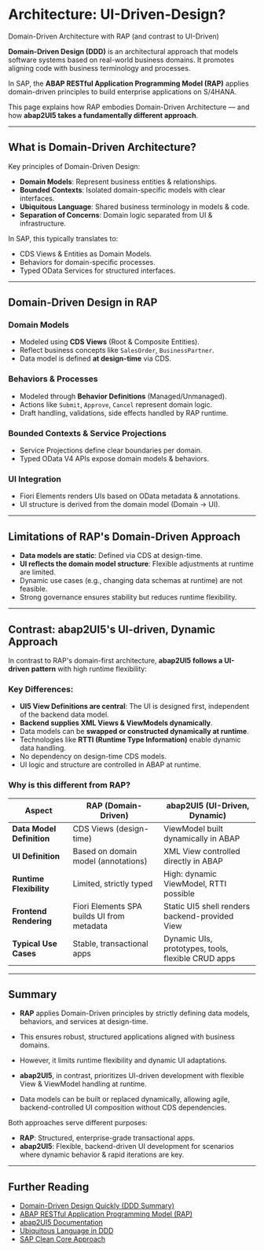 # Architecture: UI-Driven-Design?

Domain-Driven Architecture with RAP (and contrast to UI-Driven)

**Domain-Driven Design (DDD)** is an architectural approach that models software systems based on real-world business domains. It promotes aligning code with business terminology and processes.

In SAP, the **ABAP RESTful Application Programming Model (RAP)** applies domain-driven principles to build enterprise applications on S/4HANA.

This page explains how RAP embodies Domain-Driven Architecture — and how **abap2UI5 takes a fundamentally different approach**.

---

## What is Domain-Driven Architecture?

Key principles of Domain-Driven Design:
- **Domain Models**: Represent business entities & relationships.
- **Bounded Contexts**: Isolated domain-specific models with clear interfaces.
- **Ubiquitous Language**: Shared business terminology in models & code.
- **Separation of Concerns**: Domain logic separated from UI & infrastructure.

In SAP, this typically translates to:
- CDS Views & Entities as Domain Models.
- Behaviors for domain-specific processes.
- Typed OData Services for structured interfaces.

---

## Domain-Driven Design in RAP

### Domain Models
- Modeled using **CDS Views** (Root & Composite Entities).
- Reflect business concepts like `SalesOrder`, `BusinessPartner`.
- Data model is defined **at design-time** via CDS.

### Behaviors & Processes
- Modeled through **Behavior Definitions** (Managed/Unmanaged).
- Actions like `Submit`, `Approve`, `Cancel` represent domain logic.
- Draft handling, validations, side effects handled by RAP runtime.

### Bounded Contexts & Service Projections
- Service Projections define clear boundaries per domain.
- Typed OData V4 APIs expose domain models & behaviors.

### UI Integration
- Fiori Elements renders UIs based on OData metadata & annotations.
- UI structure is derived from the domain model (Domain → UI).

---

## Limitations of RAP's Domain-Driven Approach
- **Data models are static**: Defined via CDS at design-time.
- **UI reflects the domain model structure**: Flexible adjustments at runtime are limited.
- Dynamic use cases (e.g., changing data schemas at runtime) are not feasible.
- Strong governance ensures stability but reduces runtime flexibility.

---

## Contrast: abap2UI5's UI-driven, Dynamic Approach

In contrast to RAP's domain-first architecture, **abap2UI5 follows a UI-driven pattern** with high runtime flexibility:

### Key Differences:
- **UI5 View Definitions are central**: The UI is designed first, independent of the backend data model.
- **Backend supplies XML Views & ViewModels dynamically**.
- Data models can be **swapped or constructed dynamically at runtime**.
- Technologies like **RTTI (Runtime Type Information)** enable dynamic data handling.
- No dependency on design-time CDS models.
- UI logic and structure are controlled in ABAP at runtime.

### Why is this different from RAP?
| Aspect | RAP (Domain-Driven) | abap2UI5 (UI-Driven, Dynamic) |
|--------|---------------------|------------------------------|
| **Data Model Definition** | CDS Views (design-time) | ViewModel built dynamically in ABAP |
| **UI Definition** | Based on domain model (annotations) | XML View controlled directly in ABAP |
| **Runtime Flexibility** | Limited, strictly typed | High: dynamic ViewModel, RTTI possible |
| **Frontend Rendering** | Fiori Elements SPA builds UI from metadata | Static UI5 shell renders backend-provided View |
| **Typical Use Cases** | Stable, transactional apps | Dynamic UIs, prototypes, tools, flexible CRUD apps |

---

## Summary

- **RAP** applies Domain-Driven principles by strictly defining data models, behaviors, and services at design-time.
- This ensures robust, structured applications aligned with business domains.
- However, it limits runtime flexibility and dynamic UI adaptations.

- **abap2UI5**, in contrast, prioritizes UI-driven development with flexible View & ViewModel handling at runtime.
- Data models can be built or replaced dynamically, allowing agile, backend-controlled UI composition without CDS dependencies.

Both approaches serve different purposes:
- **RAP**: Structured, enterprise-grade transactional apps.
- **abap2UI5**: Flexible, backend-driven UI development for scenarios where dynamic behavior & rapid iterations are key.

---

## Further Reading
- [Domain-Driven Design Quickly (DDD Summary)](https://dddcommunity.org/resources/)
- [ABAP RESTful Application Programming Model (RAP)](https://help.sap.com/docs/abap-cloud/abap-restful-application-programming-model)
- [abap2UI5 Documentation](https://abap2ui5.github.io/docs/)
- [Ubiquitous Language in DDD](https://martinfowler.com/bliki/UbiquitousLanguage.html)
- [SAP Clean Core Approach](https://community.sap.com/topics/clean-core)
